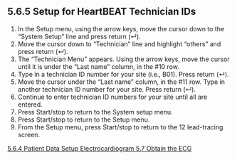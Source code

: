 ## 5.6.5 Setup for HeartBEAT Technician IDs

1. In the Setup menu, using the arrow keys, move the cursor down to the “System
Setup” line and press return (↵).
2. Move the cursor down to “Technician” line and highlight “others” and press return (↵).
3. The “Technician Menu” appears. Using the arrow keys, move the cursor until it is under the “Last name” column, in the #10 row.
4. Type in a technician ID number for your site (i.e., B01). Press return (↵).
5. Move the cursor under the “Last name” column, in the #11 row. Type in another technician ID number for your site. Press return (↵).
6. Continue to enter technician ID numbers for your site until all are entered.
7. Press Start/stop to return to the System setup menu.
8. Press Start/stop to return to the Setup menu.
9. From the Setup menu, press Start/stop to return to the 12 lead-tracing screen.


<div class="center">
<div class="btn-group">
  <a href=":pages_path:/manuals/ecg/5-06-04-pt-data-setup.md" class="btn btn-default">
    <span class="glyphicon glyphicon-chevron-left"></span>
    5.6.4 Patient Data Setup
  </a>

  <a href=":pages_path:/manuals/ecg" class="btn btn-default">
    <span class="glyphicon glyphicon-chevron-up"></span>
    Electrocardiogram
  </a>

  <a href=":pages_path:/manuals/ecg/5-07-obtain-ecg.md" class="btn btn-success">
    5.7 Obtain the ECG
    <span class="glyphicon glyphicon-chevron-right"></span>
  </a>
</div>
</div>